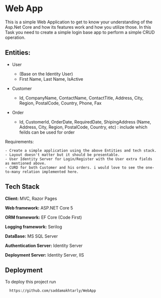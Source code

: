 
# Web App

This is a simple Web Application to get to know your understanding of the Asp.Net Core and how its features work and how you utilize those. In this Task you need to create a simple login base app to perform a simple CRUD operation. 

Entities:
--------
- User 
	- (Base on the Identity User)
	- First Name, Last Name, IsActive
- Customer
	- Id, CompanyName, ContactName, ContactTitle, Address, City, Region, PostalCode, Country, Phone, Fax
- Order

	- Id, CustomerId, OrderDate, RequiredDate, ShipingAddress (Name, Address, City, Region, PostalCode, Country, etc) : include which feilds can be used for order

Requirements:

	- Create a simple application using the above Entities and tech stack. 
	- Layout doesn't matter but it should be presentable. 
	- User Identity Server for Login/Register with the User extra fields as mentioned above. 
	- CURD for both Customer and his orders. i would love to see the one-to-many relation implemented here. 



## Tech Stack

**Client:** MVC, Razor Pages

**Web framework:** ASP.NET Core 5

**ORM framework:** EF Core (Code First)

**Logging framework:** Serilog 

**DataBase:** MS SQL Server

**Authentication Server:** Identity Server

**Deployment Server:** Identity Server, IIS
  
## Deployment

To deploy this project run

```bash
  https://github.com/saddamakhtarly/WebApp
```

  